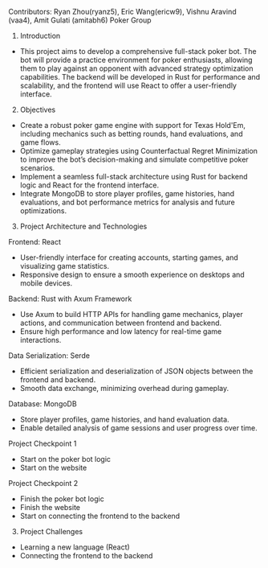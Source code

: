 Contributors: Ryan Zhou(ryanz5), Eric Wang(ericw9), Vishnu Aravind (vaa4), Amit Gulati (amitabh6)
Poker Group

1. Introduction
- This project aims to develop a comprehensive full-stack poker bot. The bot will provide a practice environment for poker enthusiasts, allowing them to play against an opponent with advanced strategy optimization capabilities. The backend will be developed in Rust for performance and scalability, and the frontend will use React to offer a user-friendly interface. 

2. Objectives
- Create a robust poker game engine with support for Texas Hold'Em, including mechanics such as betting rounds, hand evaluations, and game flows.
- Optimize gameplay strategies using Counterfactual Regret Minimization to improve the bot’s decision-making and simulate competitive poker scenarios.
- Implement a seamless full-stack architecture using Rust for backend logic and React for the frontend interface.
- Integrate MongoDB to store player profiles, game histories, hand evaluations, and bot performance metrics for analysis and future optimizations.

3. Project Architecture and Technologies

Frontend: React
- User-friendly interface for creating accounts, starting games, and visualizing game statistics.
- Responsive design to ensure a smooth experience on desktops and mobile devices.

Backend: Rust with Axum Framework
- Use Axum to build HTTP APIs for handling game mechanics, player actions, and communication between frontend and backend.
- Ensure high performance and low latency for real-time game interactions.

Data Serialization: Serde
- Efficient serialization and deserialization of JSON objects between the frontend and backend.
- Smooth data exchange, minimizing overhead during gameplay.

Database: MongoDB
- Store player profiles, game histories, and hand evaluation data.
- Enable detailed analysis of game sessions and user progress over time.

Project Checkpoint 1
- Start on the poker bot logic
- Start on the website

Project Checkpoint 2
- Finish the poker bot logic
- Finish the website
- Start on connecting the frontend to the backend

3. Project Challenges
- Learning a new language (React)
- Connecting the frontend to the backend
